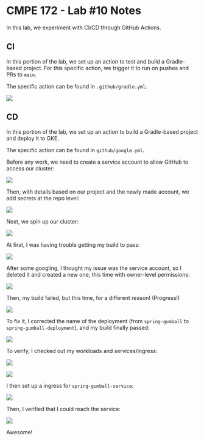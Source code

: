 # CMPE 172 - Lab #10 Notes

In this lab, we experiment with CI/CD through GitHub Actions.

## CI

In this portion of the lab, we set up an action to test and build a Gradle-based
project. For this specific action, we trigger it to run on pushes and PRs to
`main`.

The specific action can be found in `.github/gradle.yml`.

![](./images/ci.PNG)


## CD

In this portion of the lab, we set up an action to build a Gradle-based project
and deploy it to GKE.

The specific action can be found in `github/google.yml`.

Before any work, we need to create a service account to allow GitHub to access
our cluster:

![](./images/service-account.PNG)

Then, with details based on our project and the newly made account, we add
secrets at the repo level:

![](./images/actions-secrets.PNG)

Next, we spin up our cluster:

![](./images/initial-cluster.PNG)

At first, I was having trouble getting my build to pass:

![](./images/cd-failure.PNG)

After some googling, I thought my issue was the service account, so I deleted it
and created a new one, this time with owner-level permissions:

![](./images/service-account-2.PNG)

Then, my build failed, but this time, for a different reason! (Progress!)

![](./images/cd-failure-2.PNG)

To fix it, I corrected the name of the deployment (from
`spring-gumball` to `spring-gumball-deployment`), and my build finally passed:

![](./images/cd-success.PNG)

To verify, I checked out my workloads and services/ingress:

![](./images/workloads.PNG)

![](./images/services-and-ingress.PNG)

I then set up a ingress for `spring-gumball-service`:

![](./images/spring-gumball-ingress-setup.PNG)

Then, I verified that I could reach the service:

![](./images/gumball-machine.PNG)

Awesome!